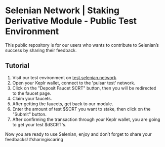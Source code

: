 # Selenian Network | Staking Derivative Module - Public Test Environment

This public repository is for our users who wants to contribute to Selenian’s success by sharing their feedback.

## Tutorial

1. Visit our test environment on [test.selenian.network](http://test.selenian.network).
2. Open your Keplr wallet, connect to the 'pulsar test' network.
3. Click on the "Deposit Faucet SCRT" button, then you will be redirected to the faucet page.
4. Claim your faucets.
5. After getting the faucets, get back to our module.
6. Enter the amount of test $SCRT you want to stake, then click on the "Submit" button.
7. After confirming the transaction through your Keplr wallet, you are going to get your test $dSCRT's.

Now you are ready to use Selenian, enjoy and don’t forget to share your feedbacks! #sharingiscaring
